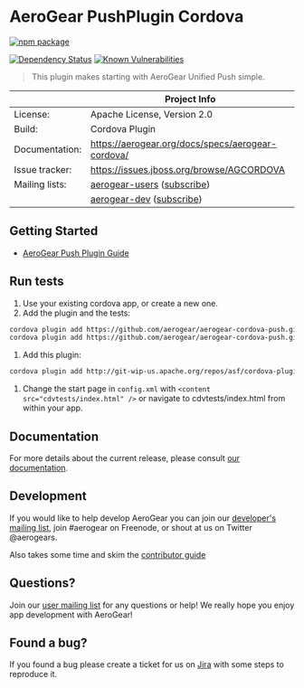 # AeroGear PushPlugin Cordova

[![npm package](https://nodei.co/npm/aerogear-cordova-push.png?downloads=true&downloadRank=true&stars=true)](https://nodei.co/npm/aerogear-cordova-push/)

[![Dependency Status](https://img.shields.io/david/aerogear/aerogear-cordova-push.svg?style=flat-square)](https://david-dm.org/aerogear/aerogear-cordova-push)
[![Known Vulnerabilities](https://snyk.io/test/npm/aerogear-cordova-push/badge.svg?style=flat-square)](https://snyk.io/test/npm/aerogear-cordova-push)

> This plugin makes starting with AeroGear Unified Push simple.

|                 | Project Info  |
| --------------- | ------------- |
| License:        | Apache License, Version 2.0  |
| Build:          | Cordova Plugin  |
| Documentation:  | https://aerogear.org/docs/specs/aerogear-cordova/  |
| Issue tracker:  | https://issues.jboss.org/browse/AGCORDOVA  |
| Mailing lists:  | [aerogear-users](http://aerogear-users.1116366.n5.nabble.com/) ([subscribe](https://lists.jboss.org/mailman/listinfo/aerogear-users))  |
|                 | [aerogear-dev](http://aerogear-dev.1069024.n5.nabble.com/) ([subscribe](https://lists.jboss.org/mailman/listinfo/aerogear-dev))  |

## Getting Started 
* [AeroGear Push Plugin Guide](http://aerogear.org/docs/guides/aerogear-cordova/AerogearCordovaPush/)

## Run tests

1. Use your existing cordova app, or create a new one.
1. Add the plugin and the tests:

  ```bash
  cordova plugin add https://github.com/aerogear/aerogear-cordova-push.git
  cordova plugin add https://github.com/aerogear/aerogear-cordova-push.git#:/tests
  ```

1. Add this plugin:
  ```bash
  cordova plugin add http://git-wip-us.apache.org/repos/asf/cordova-plugin-test-framework.git
  ```
1. Change the start page in `config.xml` with `<content src="cdvtests/index.html" />` or navigate to cdvtests/index.html from within your app.

## Documentation

For more details about the current release, please consult [our documentation](https://aerogear.org/docs/specs/aerogear-cordova/).

## Development

If you would like to help develop AeroGear you can join our [developer's mailing list](https://lists.jboss.org/mailman/listinfo/aerogear-dev), join #aerogear on Freenode, or shout at us on Twitter @aerogears.

Also takes some time and skim the [contributor guide](http://aerogear.org/docs/guides/Contributing/)

## Questions?

Join our [user mailing list](https://lists.jboss.org/mailman/listinfo/aerogear-users) for any questions or help! We really hope you enjoy app development with AeroGear!

## Found a bug?

If you found a bug please create a ticket for us on [Jira](https://issues.jboss.org/browse/AGCORDOVA) with some steps to reproduce it.
